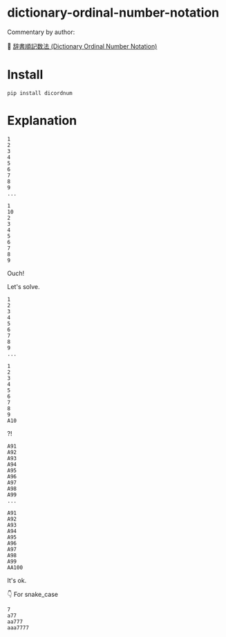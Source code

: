 # dictionary-ordinal-number-notation

Commentary by author:  

📖 [辞書順記数法 (Dictionary Ordinal Number Notation)](https://crieit.net/posts/Dictionary-Ordinal-Number-Notation)  

# Install

```shell
pip install dicordnum
```

# Explanation

```plaintext
1
2
3
4
5
6
7
8
9
...
```

```plaintext
1
10
2
3
4
5
6
7
8
9
```

Ouch!  

Let's solve.  

```plaintext
1
2
3
4
5
6
7
8
9
...
```

```plaintext
1
2
3
4
5
6
7
8
9
A10
```

?!  

```plaintext
A91
A92
A93
A94
A95
A96
A97
A98
A99
...
```

```plaintext
A91
A92
A93
A94
A95
A96
A97
A98
A99
AA100
```

It's ok.  

👇 For snake_case

```plaintext
7
a77
aa777
aaa7777
```
